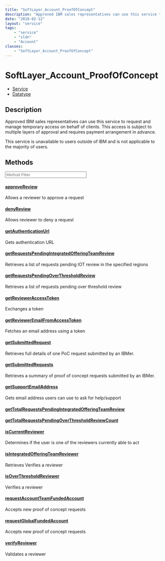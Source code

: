 ```yaml
---
title: "SoftLayer_Account_ProofOfConcept"
description: "Approved IBM sales representatives can use this service to request and manage temporary access on behalf of clients. Thi... "
date: "2018-02-12"
layout: "service"
tags:
    - "service"
    - "sldn"
    - "Account"
classes:
    - "SoftLayer_Account_ProofOfConcept"
---
```

# SoftLayer_Account_ProofOfConcept
<div id='service-datatype'>
    <ul id='sldn-reference-tabs'>
    <li id='service'> <a href='/reference/services/SoftLayer_Account_ProofOfConcept' >Service</a></li>    <li id='datatype'> <a href='/reference/datatypes/SoftLayer_Account_ProofOfConcept' >Datatype</a></li>
    </ul>
</div>

## Description


Approved IBM sales representatives can use this service to request and manage temporary access on behalf of clients. This access is subject to multiple layers of approval and requires payment arrangement in advance. 

This service is unavailable to users outside of IBM and is not applicable to the majority of users. 



        
<div id="properties" class="content service-content">

## Methods

<div class="view-filters">
    <div class="clearfix">
        <div class="search-input-box">
            <input placeholder="Method Filter" onkeyup="titleSearch(inputId='edit-combine', divId='method-div', elementClass='method-row')" 
                type="text" id="edit-combine" value="" size="30" maxlength="128" class="form-text">
        </div>
    </div>
</div>

<div id="method-div">

<div class="method-row">

#### [approveReview](/reference/services/SoftLayer_Account_ProofOfConcept/approveReview)
Allows a reviewer to approve a request

</div>

<div class="method-row">

#### [denyReview](/reference/services/SoftLayer_Account_ProofOfConcept/denyReview)
Allows reviewer to deny a request

</div>

<div class="method-row">

#### [getAuthenticationUrl](/reference/services/SoftLayer_Account_ProofOfConcept/getAuthenticationUrl)
Gets authentication URL

</div>

<div class="method-row">

#### [getRequestsPendingIntegratedOfferingTeamReview](/reference/services/SoftLayer_Account_ProofOfConcept/getRequestsPendingIntegratedOfferingTeamReview)
Retrieves a list of requests pending IOT review in the specified regions

</div>

<div class="method-row">

#### [getRequestsPendingOverThresholdReview](/reference/services/SoftLayer_Account_ProofOfConcept/getRequestsPendingOverThresholdReview)
Retrieves a list of requests pending over threshold review

</div>

<div class="method-row">

#### [getReviewerAccessToken](/reference/services/SoftLayer_Account_ProofOfConcept/getReviewerAccessToken)
Exchanges a token

</div>

<div class="method-row">

#### [getReviewerEmailFromAccessToken](/reference/services/SoftLayer_Account_ProofOfConcept/getReviewerEmailFromAccessToken)
Fetches an email address using a token

</div>

<div class="method-row">

#### [getSubmittedRequest](/reference/services/SoftLayer_Account_ProofOfConcept/getSubmittedRequest)
Retrieves full details of one PoC request submitted by an IBMer.

</div>

<div class="method-row">

#### [getSubmittedRequests](/reference/services/SoftLayer_Account_ProofOfConcept/getSubmittedRequests)
Retrieves a summary of proof of concept requests submitted by an IBMer.

</div>

<div class="method-row">

#### [getSupportEmailAddress](/reference/services/SoftLayer_Account_ProofOfConcept/getSupportEmailAddress)
Gets email address users can use to ask for help/support

</div>

<div class="method-row">

#### [getTotalRequestsPendingIntegratedOfferingTeamReview](/reference/services/SoftLayer_Account_ProofOfConcept/getTotalRequestsPendingIntegratedOfferingTeamReview)


</div>

<div class="method-row">

#### [getTotalRequestsPendingOverThresholdReviewCount](/reference/services/SoftLayer_Account_ProofOfConcept/getTotalRequestsPendingOverThresholdReviewCount)


</div>

<div class="method-row">

#### [isCurrentReviewer](/reference/services/SoftLayer_Account_ProofOfConcept/isCurrentReviewer)
Determines if the user is one of the reviewers currently able to act

</div>

<div class="method-row">

#### [isIntegratedOfferingTeamReviewer](/reference/services/SoftLayer_Account_ProofOfConcept/isIntegratedOfferingTeamReviewer)
Retrieves Verifies a reviewer

</div>

<div class="method-row">

#### [isOverThresholdReviewer](/reference/services/SoftLayer_Account_ProofOfConcept/isOverThresholdReviewer)
Verifies a reviewer

</div>

<div class="method-row">

#### [requestAccountTeamFundedAccount](/reference/services/SoftLayer_Account_ProofOfConcept/requestAccountTeamFundedAccount)
Accepts new proof of concept requests

</div>

<div class="method-row">

#### [requestGlobalFundedAccount](/reference/services/SoftLayer_Account_ProofOfConcept/requestGlobalFundedAccount)
Accepts new proof of concept requests

</div>

<div class="method-row">

#### [verifyReviewer](/reference/services/SoftLayer_Account_ProofOfConcept/verifyReviewer)
Validates a reviewer

</div>
</div>

</div>

